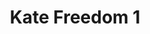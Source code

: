 ---
title: Kate Freedom 1
categories: ['freedom']
contributors: phill and kate
excerpt:
image: kate-freedom-1-web.jpg
featured: false
---